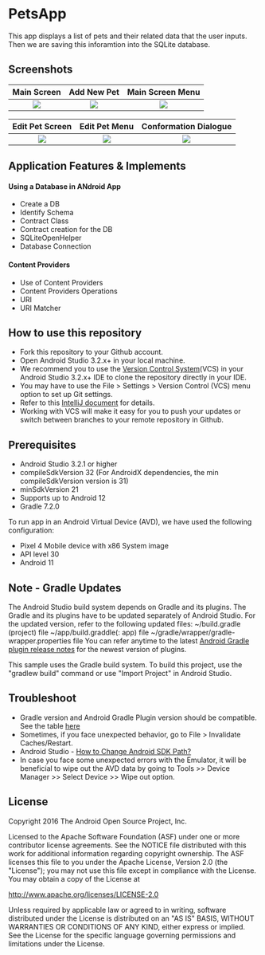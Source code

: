 # PetsApp
This app displays a list of pets and their related data that the user inputs. Then we are saving this inforamtion into the SQLite database.

## Screenshots

Main Screen             |  Add New Pet     |   Main Screen Menu
:-------------------------:|:-------------------------:|:-------------------------:
![](https://user-images.githubusercontent.com/45339238/189655170-6b8c2600-d12c-4e2a-9437-a9d91f0f3ee9.png)  |  ![](https://user-images.githubusercontent.com/45339238/189655405-c9e382ed-7001-4e40-9b69-b1842f2b8c8a.png)  |  ![](https://user-images.githubusercontent.com/45339238/189655532-2ffb4d9c-ab68-49c5-893b-bef4d8ef21f6.png)

Edit Pet Screen             |  Edit Pet Menu     |   Conformation Dialogue
:-------------------------:|:-------------------------:|:-------------------------:
![](https://user-images.githubusercontent.com/45339238/189656298-097f9e44-3478-4dfd-94f5-283f4ffcfb64.png)  |  ![](https://user-images.githubusercontent.com/45339238/189656325-74494679-5b9e-40ee-b631-cfccd4cf6daa.png)  |  ![](https://user-images.githubusercontent.com/45339238/189656404-a69b08e8-72d2-43d8-a989-fa6cd3a161f3.png)

## Application Features & Implements
#### Using a Database in ANdroid App
- Create a DB
- Identify Schema
- Contract Class
- Contract creation for the DB
- SQLiteOpenHelper
- Database Connection
#### Content Providers
- Use of Content Providers
- Content Providers Operations
- URI
- URI Matcher

How to use this repository
--------------
- Fork this repository to your Github account.
- Open Android Studio 3.2.x+ in your local machine.
- We recommend you to use the [Version Control System](https://developer.android.com/studio/intro#version_control_basics)(VCS) in your Android Studio 3.2.x+ IDE to clone the repository directly in your IDE.
- You may have to use the File > Settings > Version Control (VCS) menu option to set up Git settings.
- Refer to this [IntelliJ document](https://www.jetbrains.com/help/idea/version-control-integration.html) for details.
- Working with VCS will make it easy for you to push your updates or switch between branches to your remote repository in Github.

Prerequisites
--------------

- Android Studio 3.2.1 or higher
- compileSdkVersion 32 (For AndroidX dependencies, the min compileSdkVersion version is 31)
- minSdkVersion 21
- Supports up to Android 12
- Gradle 7.2.0

To run app in an Android Virtual Device (AVD), we have used the following configuration:
- Pixel 4 Mobile device with x86 System image
- API level 30
- Android 11

Note - Gradle Updates
---------------

The Android Studio build system depends on Gradle and its plugins. The Gradle and its plugins have to be updated separately of Android Studio.
For the updated version, refer to the following updated files:
~/build.gradle (project) file
~/app/build.graddle(: app) file
~/gradle/wrapper/gradle-wrapper.properties file
You can refer anytime to the latest [Android Gradle plugin release notes](https://developer.android.com/studio/releases/gradle-plugin) for the newest version of plugins.


This sample uses the Gradle build system. To build this project, use the
"gradlew build" command or use "Import Project" in Android Studio.

Troubleshoot
---------------
- Gradle version and Android Gradle Plugin version should be compatible. See the table [here](https://developer.android.com/studio/releases/gradle-plugin#updating-gradle)
- Sometimes, if you face unexpected behavior, go to File > Invalidate Caches/Restart. 
- Android Studio - [How to Change Android SDK Path?](https://stackoverflow.com/questions/16581752/android-studio-how-to-change-android-sdk-path/18409923#18409923)  
- In case you face some unexpected errors with the Emulator, it will be beneficial to wipe out the AVD data by going to Tools >> Device Manager >> Select Device >> Wipe out option.


License
-------

Copyright 2016 The Android Open Source Project, Inc.

Licensed to the Apache Software Foundation (ASF) under one or more contributor
license agreements.  See the NOTICE file distributed with this work for
additional information regarding copyright ownership.  The ASF licenses this
file to you under the Apache License, Version 2.0 (the "License"); you may not
use this file except in compliance with the License.  You may obtain a copy of
the License at

http://www.apache.org/licenses/LICENSE-2.0

Unless required by applicable law or agreed to in writing, software
distributed under the License is distributed on an "AS IS" BASIS, WITHOUT
WARRANTIES OR CONDITIONS OF ANY KIND, either express or implied.  See the
License for the specific language governing permissions and limitations under
the License.
